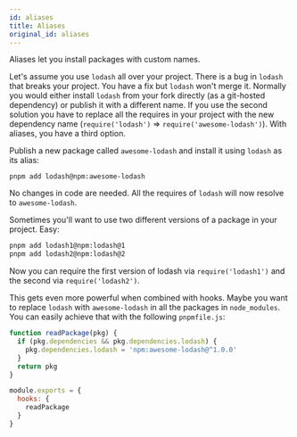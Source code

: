 ```yaml
---
id: aliases
title: Aliases
original_id: aliases
---
```


Aliases let you install packages with custom names.

Let's assume you use `lodash` all over your project. There is a bug in `lodash`
that breaks your project. You have a fix but `lodash` won't merge it. Normally
you would either install `lodash` from your fork directly (as a git-hosted
dependency) or publish it with a different name. If you use the second solution
you have to replace all the requires in your project with the new dependency
name (`require('lodash')` => `require('awesome-lodash')`). With aliases, you
have a third option.

Publish a new package called `awesome-lodash` and install it using `lodash` as
its alias:

```
pnpm add lodash@npm:awesome-lodash
```

No changes in code are needed. All the requires of `lodash` will now resolve to
`awesome-lodash`.

Sometimes you'll want to use two different versions of a package in your
project. Easy:

```sh
pnpm add lodash1@npm:lodash@1
pnpm add lodash2@npm:lodash@2
```

Now you can require the first version of lodash via `require('lodash1')` and the
second via `require('lodash2')`.

This gets even more powerful when combined with hooks. Maybe you want to replace
`lodash` with `awesome-lodash` in all the packages in `node_modules`. You can
easily achieve that with the following `pnpmfile.js`:

```js
function readPackage(pkg) {
  if (pkg.dependencies && pkg.dependencies.lodash) {
    pkg.dependencies.lodash = 'npm:awesome-lodash@^1.0.0'
  }
  return pkg
}

module.exports = {
  hooks: {
    readPackage
  }
}
```
